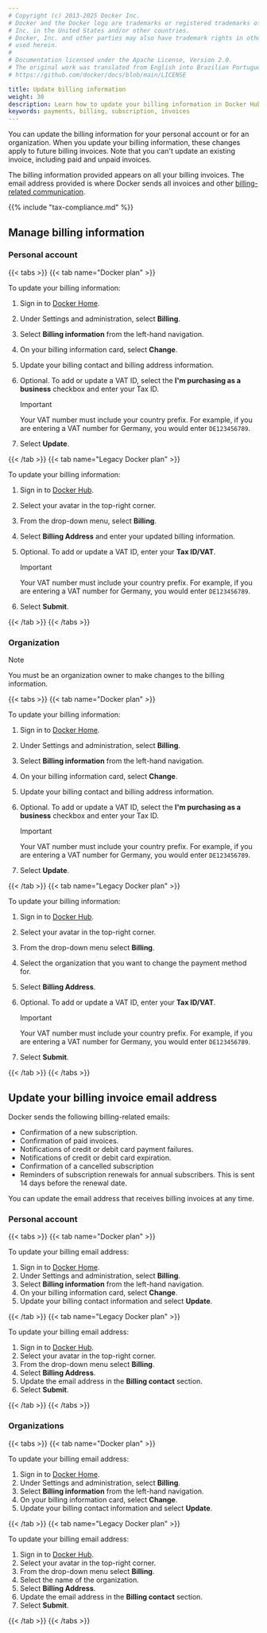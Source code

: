 ```yaml
---
# Copyright (c) 2013-2025 Docker Inc.
# Docker and the Docker logo are trademarks or registered trademarks of Docker,
# Inc. in the United States and/or other countries.
# Docker, Inc. and other parties may also have trademark rights in other terms
# used herein.
#
# Documentation licensed under the Apache License, Version 2.0.
# The original work was translated from English into Brazilian Portuguese.
# https://github.com/docker/docs/blob/main/LICENSE

title: Update billing information
weight: 30
description: Learn how to update your billing information in Docker Hub
keywords: payments, billing, subscription, invoices
---
```

You can update the billing information for your personal account or for an organization. When you update your billing information, these changes apply to future billing invoices. Note that you can't update an existing invoice, including paid and unpaid invoices.

The billing information provided appears on all your billing invoices. The email address provided is where Docker sends all invoices and other [billing-related communication](#update-your-billing-invoice-email-address).

{{% include "tax-compliance.md" %}}

## Manage billing information

### Personal account

{{< tabs >}}
{{< tab name="Docker plan" >}}

To update your billing information:

1. Sign in to [Docker Home](https://app.docker.com/).
2. Under Settings and administration, select **Billing**.
3. Select **Billing information** from the left-hand navigation.
4. On your billing information card, select **Change**.
5. Update your billing contact and billing address information.
6. Optional. To add or update a VAT ID, select the **I'm purchasing as a business** checkbox and enter your Tax ID.

    > [!IMPORTANT]
    >
    > Your VAT number must include your country prefix. For example, if you are
    entering a VAT number for Germany, you would enter `DE123456789`.

7. Select **Update**.

{{< /tab >}}
{{< tab name="Legacy Docker plan" >}}

To update your billing information:

1. Sign in to [Docker Hub](https://hub.docker.com).
2. Select your avatar in the top-right corner.
3. From the drop-down menu, select **Billing**.
4. Select **Billing Address** and enter your updated billing information.
5. Optional. To add or update a VAT ID, enter your **Tax ID/VAT**.

    > [!IMPORTANT]
    >
    > Your VAT number must include your country prefix. For example, if you are
    entering a VAT number for Germany, you would enter `DE123456789`.

6. Select **Submit**.

{{< /tab >}}
{{< /tabs >}}

### Organization

> [!NOTE]
>
> You must be an organization owner to make changes to the billing information.

{{< tabs >}}
{{< tab name="Docker plan" >}}

To update your billing information:

1. Sign in to [Docker Home](https://app.docker.com/).
2. Under Settings and administration, select **Billing**.
3. Select **Billing information** from the left-hand navigation.
4. On your billing information card, select **Change**.
5. Update your billing contact and billing address information.
6. Optional. To add or update a VAT ID, select the **I'm purchasing as a business** checkbox and enter your Tax ID.

    > [!IMPORTANT]
    >
    > Your VAT number must include your country prefix. For example, if you are
    entering a VAT number for Germany, you would enter `DE123456789`.

7. Select **Update**.

{{< /tab >}}
{{< tab name="Legacy Docker plan" >}}

To update your billing information:

1. Sign in to [Docker Hub](https://hub.docker.com).
2. Select your avatar in the top-right corner.
3. From the drop-down menu select **Billing**.
4. Select the organization that you want to change the payment method for.
5. Select **Billing Address**.
6. Optional. To add or update a VAT ID, enter your **Tax ID/VAT**.

    > [!IMPORTANT]
    >
    > Your VAT number must include your country prefix. For example, if you are
    entering a VAT number for Germany, you would enter `DE123456789`.

7. Select **Submit**.

{{< /tab >}}
{{< /tabs >}}

## Update your billing invoice email address

Docker sends the following billing-related emails:

- Confirmation of a new subscription.
- Confirmation of paid invoices.
- Notifications of credit or debit card payment failures.
- Notifications of credit or debit card expiration.
- Confirmation of a cancelled subscription
- Reminders of subscription renewals for annual subscribers. This is sent 14 days before the renewal date.

You can update the email address that receives billing invoices at any time.

### Personal account

{{< tabs >}}
{{< tab name="Docker plan" >}}

To update your billing email address:

1. Sign in to [Docker Home](https://app.docker.com/).
2. Under Settings and administration, select **Billing**.
3. Select **Billing information** from the left-hand navigation.
4. On your billing information card, select **Change**.
5. Update your billing contact information and select **Update**.

{{< /tab >}}
{{< tab name="Legacy Docker plan" >}}

To update your billing email address:

1. Sign in to [Docker Hub](https://hub.docker.com).
2. Select your avatar in the top-right corner.
3. From the drop-down menu select **Billing**.
4. Select **Billing Address**.
5. Update the email address in the **Billing contact** section.
6. Select **Submit**.

{{< /tab >}}
{{< /tabs >}}

### Organizations

{{< tabs >}}
{{< tab name="Docker plan" >}}

To update your billing email address:

1. Sign in to [Docker Home](https://app.docker.com/).
2. Under Settings and administration, select **Billing**.
3. Select **Billing information** from the left-hand navigation.
4. On your billing information card, select **Change**.
5. Update your billing contact information and select **Update**.

{{< /tab >}}
{{< tab name="Legacy Docker plan" >}}

To update your billing email address:

1. Sign in to [Docker Hub](https://hub.docker.com).
2. Select your avatar in the top-right corner.
3. From the drop-down menu select **Billing**.
4. Select the name of the organization.
5. Select **Billing Address**.
6. Update the email address in the **Billing contact** section.
7. Select **Submit**.

{{< /tab >}}
{{< /tabs >}}
